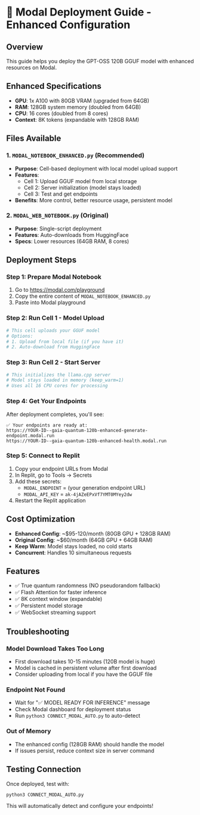 # 🌌 Modal Deployment Guide - Enhanced Configuration

## Overview
This guide helps you deploy the GPT-OSS 120B GGUF model with enhanced resources on Modal.

## Enhanced Specifications
- **GPU**: 1x A100 with 80GB VRAM (upgraded from 64GB)
- **RAM**: 128GB system memory (doubled from 64GB)
- **CPU**: 16 cores (doubled from 8 cores)
- **Context**: 8K tokens (expandable with 128GB RAM)

## Files Available

### 1. `MODAL_NOTEBOOK_ENHANCED.py` (Recommended)
- **Purpose**: Cell-based deployment with local model upload support
- **Features**: 
  - Cell 1: Upload GGUF model from local storage
  - Cell 2: Server initialization (model stays loaded)
  - Cell 3: Test and get endpoints
- **Benefits**: More control, better resource usage, persistent model

### 2. `MODAL_WEB_NOTEBOOK.py` (Original)
- **Purpose**: Single-script deployment
- **Features**: Auto-downloads from HuggingFace
- **Specs**: Lower resources (64GB RAM, 8 cores)

## Deployment Steps

### Step 1: Prepare Modal Notebook
1. Go to https://modal.com/playground
2. Copy the entire content of `MODAL_NOTEBOOK_ENHANCED.py`
3. Paste into Modal playground

### Step 2: Run Cell 1 - Model Upload
```python
# This cell uploads your GGUF model
# Options:
# 1. Upload from local file (if you have it)
# 2. Auto-download from HuggingFace
```

### Step 3: Run Cell 2 - Start Server
```python
# This initializes the llama.cpp server
# Model stays loaded in memory (keep_warm=1)
# Uses all 16 CPU cores for processing
```

### Step 4: Get Your Endpoints
After deployment completes, you'll see:
```
✅ Your endpoints are ready at:
https://YOUR-ID--gaia-quantum-120b-enhanced-generate-endpoint.modal.run
https://YOUR-ID--gaia-quantum-120b-enhanced-health.modal.run
```

### Step 5: Connect to Replit
1. Copy your endpoint URLs from Modal
2. In Replit, go to Tools → Secrets
3. Add these secrets:
   - `MODAL_ENDPOINT` = (your generation endpoint URL)
   - `MODAL_API_KEY` = `ak-4jAZeEPxVf7YMT0MYey2dw`
4. Restart the Replit application

## Cost Optimization
- **Enhanced Config**: ~$95-120/month (80GB GPU + 128GB RAM)
- **Original Config**: ~$60/month (64GB GPU + 64GB RAM)
- **Keep Warm**: Model stays loaded, no cold starts
- **Concurrent**: Handles 10 simultaneous requests

## Features
- ✅ True quantum randomness (NO pseudorandom fallback)
- ✅ Flash Attention for faster inference
- ✅ 8K context window (expandable)
- ✅ Persistent model storage
- ✅ WebSocket streaming support

## Troubleshooting

### Model Download Takes Too Long
- First download takes 10-15 minutes (120B model is huge)
- Model is cached in persistent volume after first download
- Consider uploading from local if you have the GGUF file

### Endpoint Not Found
- Wait for "✅ MODEL READY FOR INFERENCE" message
- Check Modal dashboard for deployment status
- Run `python3 CONNECT_MODAL_AUTO.py` to auto-detect

### Out of Memory
- The enhanced config (128GB RAM) should handle the model
- If issues persist, reduce context size in server command

## Testing Connection
Once deployed, test with:
```bash
python3 CONNECT_MODAL_AUTO.py
```

This will automatically detect and configure your endpoints!